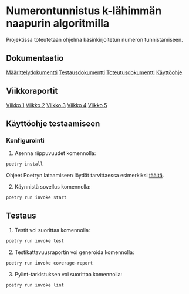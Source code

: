 # Numerontunnistus k-lähimmän naapurin algoritmilla

Projektissa toteutetaan ohjelma käsinkirjoitetun numeron tunnistamiseen.

## Dokumentaatio

[Määrittelydokumentti](https://github.com/jeesp/tiralabra/blob/main/dokumentaatio/maarittelydokumentti.md)
[Testausdokumentti](https://github.com/jeesp/tiralabra/blob/main/dokumentaatio/testausdokumentti.md)
[Toteutusdokumentti](https://github.com/jeesp/tiralabra/blob/main/dokumentaatio/toteutusdokumentti.md)
[Käyttöohje](https://github.com/jeesp/tiralabra/blob/main/dokumentaatio/kayttoohje.md)

## Viikkoraportit

[Viikko 1](https://github.com/jeesp/tiralabra/blob/main/dokumentaatio/viikkoraportit/viikko1.md)
[Viikko 2](https://github.com/jeesp/tiralabra/blob/main/dokumentaatio/viikkoraportit/viikko2.md)
[Viikko 3](https://github.com/jeesp/tiralabra/blob/main/dokumentaatio/viikkoraportit/viikko3.md)
[Viikko 4](https://github.com/jeesp/tiralabra/blob/main/dokumentaatio/viikkoraportit/viikko4.md)
[Viikko 5](https://github.com/jeesp/tiralabra/blob/main/dokumentaatio/viikkoraportit/viikko5.md)

## Käyttöohje testaamiseen

<h3> Konfigurointi </h3>

1. Asenna riippuvuudet komennolla:

```bash
poetry install
```

Ohjeet Poetryn lataamiseen löydät tarvittaessa esimerkiksi [täältä](https://ohjelmistotekniikka-hy.github.io/python/poetry).

2. Käynnistä sovellus komennolla:

```bash
poetry run invoke start
```

## Testaus

1. Testit voi suorittaa komennolla:

```bash
poetry run invoke test
```

2. Testikattavuusraportin voi generoida komennolla:

```bash
poetry run invoke coverage-report
```

3. Pylint-tarkistuksen voi suorittaa komennolla:

```bash
poetry run invoke lint
```
